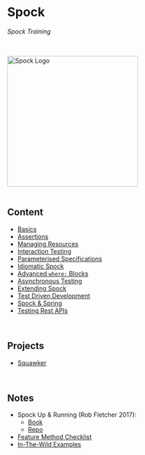 # Spock
*Spock Training*

<br>
<br>

<img src="./res/spock-logo.png" alt="Spock Logo" width=300>

<br>
<br>

## Content
* [Basics](./content/02-basics)
* [Assertions](./content/03-assertions)
* [Managing Resources](./content/04-managing-resources)
* [Interaction Testing](./content/05-interaction-testing)
* [Parameterised Specifications](./content/06-parameterised-specs)
* [Idiomatic Spock](./content/07-idiomatic-spock)
* [Advanced `where:` Blocks](./content/08-advanced-where)
* [Asynchronous Testing](./content/09-async-testing)
* [Extending Spock](./content/10-extending-spock)
* [Test Driven Development](./content/11-tdd)
* [Spock & Spring](./content/12-spock-spring)
* [Testing Rest APIs](./content/13-rest-apis)

<br>

## Projects
* [Squawker](./projects/squawker)

<br>

## Notes
* Spock Up & Running (Rob Fletcher 2017):
    * [Book](https://www.oreilly.com/library/view/spock-up-and/9781491923283/)
    * [Repo](https://github.com/robfletcher/spock-up-and-running)
* [Feature Method Checklist](/content/misc/feature-method-checklist.md)
* [In-The-Wild Examples](/content/misc/wild-examples)